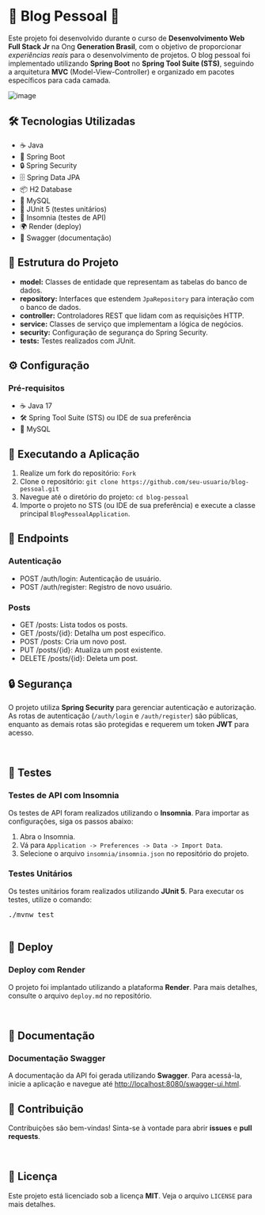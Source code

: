 <h1>🌟 Blog Pessoal 🌟</h1>
    <p>Este projeto foi desenvolvido durante o curso de <strong>Desenvolvimento Web Full Stack Jr</strong> na Ong <strong>Generation Brasil</strong>, com o objetivo de proporcionar <em>experiências reais</em> para o desenvolvimento de projetos. O blog pessoal foi implementado utilizando <strong>Spring Boot</strong> no <strong>Spring Tool Suite (STS)</strong>, seguindo a arquitetura <strong>MVC</strong> (Model-View-Controller) e organizado em pacotes específicos para cada camada.</p>
    
![image](https://github.com/user-attachments/assets/8777359c-f632-4b92-b3cd-1d2d333d4dec)

<h2>🛠 Tecnologias Utilizadas</h2>
    <ul>
        <li>☕ Java</li>
        <li>🚀 Spring Boot</li>
        <li>🔒 Spring Security</li>
        <li>🗄️ Spring Data JPA</li>
        <li>📦 H2 Database</li>
        <li>🐬 MySQL</li>
        <li>🧪 JUnit 5 (testes unitários)</li>
        <li>🧪 Insomnia (testes de API)</li>
        <li>🌍 Render (deploy)</li>
        <li>📜 Swagger (documentação)</li>
    </ul>
    <h2>📂 Estrutura do Projeto</h2>
    <ul>
        <li><strong>model:</strong> Classes de entidade que representam as tabelas do banco de dados.</li>
        <li><strong>repository:</strong> Interfaces que estendem <code>JpaRepository</code> para interação com o banco de dados.</li>
        <li><strong>controller:</strong> Controladores REST que lidam com as requisições HTTP.</li>
        <li><strong>service:</strong> Classes de serviço que implementam a lógica de negócios.</li>
        <li><strong>security:</strong> Configuração de segurança do Spring Security.</li>
        <li><strong>tests:</strong> Testes realizados com JUnit.</li>
    </ul>
    <h2>⚙️ Configuração</h2>
    <h3>Pré-requisitos</h3>
    <ul>
        <li>☕ Java 17</li>
        <li>🛠 Spring Tool Suite (STS) ou IDE de sua preferência</li>
        <li>🐬 MySQL</li>
    </ul>
   <h2>🚀 Executando a Aplicação</h2>
<ol>
    <li>Realize um fork do repositório: <code>Fork</code></li>
    <li>Clone o repositório: <code>git clone https://github.com/seu-usuario/blog-pessoal.git</code></li>
    <li>Navegue até o diretório do projeto: <code>cd blog-pessoal</code></li>
    <li>Importe o projeto no STS (ou IDE de sua preferência) e execute a classe principal <code>BlogPessoalApplication</code>.</li>
</ol>
    <h2>🔗 Endpoints</h2>
    <h3>Autenticação</h3>
    <ul>
        <li>POST /auth/login: Autenticação de usuário.</li>
        <li>POST /auth/register: Registro de novo usuário.</li>
    </ul>
    <h3>Posts</h3>
    <ul>
        <li>GET /posts: Lista todos os posts.</li>
        <li>GET /posts/{id}: Detalha um post específico.</li>
        <li>POST /posts: Cria um novo post.</li>
        <li>PUT /posts/{id}: Atualiza um post existente.</li>
        <li>DELETE /posts/{id}: Deleta um post.</li>
    </ul>
    <h2>🔒 Segurança</h2>
    <p>O projeto utiliza <strong>Spring Security</strong> para gerenciar autenticação e autorização. As rotas de autenticação (<code>/auth/login</code> e <code>/auth/register</code>) são públicas, enquanto as demais rotas são protegidas e requerem um token <strong>JWT</strong> para acesso.</p><br>
    <h2>🧪 Testes</h2>
    <h3>Testes de API com Insomnia</h3>
    <p>Os testes de API foram realizados utilizando o <strong>Insomnia</strong>. Para importar as configurações, siga os passos abaixo:</p>
    <ol>
        <li>Abra o Insomnia.</li>
        <li>Vá para <code>Application -> Preferences -> Data -> Import Data</code>.</li>
        <li>Selecione o arquivo <code>insomnia/insomnia.json</code> no repositório do projeto.</li>
    </ol>
    <h3>Testes Unitários</h3>
    <p>Os testes unitários foram realizados utilizando <strong>JUnit 5</strong>. Para executar os testes, utilize o comando:</p>
    <pre>
./mvnw test
    </pre>
    <h2>🚀 Deploy</h2>
    <h3>Deploy com Render</h3>
    <p>O projeto foi implantado utilizando a plataforma <strong>Render</strong>. Para mais detalhes, consulte o arquivo <code>deploy.md</code> no repositório.</p><br>
    <h2>📄 Documentação</h2>
    <h3>Documentação Swagger</h3>
    <p>A documentação da API foi gerada utilizando <strong>Swagger</strong>. Para acessá-la, inicie a aplicação e navegue até <a href="http://localhost:8080/swagger-ui.html">http://localhost:8080/swagger-ui.html</a>.</p>
    <h2>🤝 Contribuição</h2>
    <p>Contribuições são bem-vindas! Sinta-se à vontade para abrir <strong>issues</strong> e <strong>pull requests</strong>.</p><br>
    <h2>📝 Licença</h2>
    <p>Este projeto está licenciado sob a licença <strong>MIT</strong>. Veja o arquivo <code>LICENSE</code> para mais detalhes.</p>
